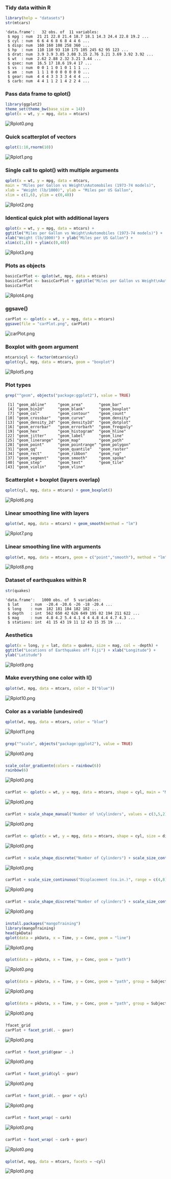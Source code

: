 ### Tidy data within R
```r
library(help = "datasets")
str(mtcars)
```
```
'data.frame':	32 obs. of  11 variables:
 $ mpg : num  21 21 22.8 21.4 18.7 18.1 14.3 24.4 22.8 19.2 ...
 $ cyl : num  6 6 4 6 8 6 8 4 4 6 ...
 $ disp: num  160 160 108 258 360 ...
 $ hp  : num  110 110 93 110 175 105 245 62 95 123 ...
 $ drat: num  3.9 3.9 3.85 3.08 3.15 2.76 3.21 3.69 3.92 3.92 ...
 $ wt  : num  2.62 2.88 2.32 3.21 3.44 ...
 $ qsec: num  16.5 17 18.6 19.4 17 ...
 $ vs  : num  0 0 1 1 0 1 0 1 1 1 ...
 $ am  : num  1 1 1 0 0 0 0 0 0 0 ...
 $ gear: num  4 4 4 3 3 3 3 4 4 4 ...
 $ carb: num  4 4 1 1 2 1 4 2 2 4 ...
```
### Pass data frame to qplot()
```r
library(ggplot2)
theme_set(theme_bw(base_size = 14))
qplot(x = wt, y = mpg, data = mtcars)
```
![Rplot0.png](https://github.com/emiliehwolf/ggplot2_examples/blob/master/Rplot0.png)

### Quick scatterplot of vectors
```r
qplot(1:10,rnorm(10))
```
![Rplot1.png](https://github.com/emiliehwolf/ggplot2_examples/blob/master/Rplot1.png)

### Single call to qplot() with multiple arguments
```r
qplot(x = wt, y = mpg, data = mtcars, 
main = "Miles per Gallon vs Weight\nAutomobiles (1973-74 models)", 
xlab = "Weight (lb/1000)", ylab = "Miles per US Gallon", 
xlim = c(1,6), ylim = c(0,40))
```
![Rplot2.png](https://github.com/emiliehwolf/ggplot2_examples/blob/master/Rplot2.png)

### Identical quick plot with additional layers
```r
qplot(x = wt, y = mpg, data = mtcars) + 
ggtitle("Miles per Gallon vs Weight\nAutomobiles (1973-74 models)") + 
xlab("Weight (lb/1000)") + ylab("Miles per US Gallon") + 
xlim(c(1,6)) + ylim(c(0,40))
```
![Rplot3.png](https://github.com/emiliehwolf/ggplot2_examples/blob/master/Rplot3.png)

### Plots as objects
```r
basicCarPlot <- qplot(wt, mpg, data = mtcars)
basicCarPlot <- basicCarPlot + ggtitle("Miles per Gallon vs Weight\nAutomobiles (1973-74)")
basicCarPlot
```
![Rplot4.png](https://github.com/emiliehwolf/ggplot2_examples/blob/master/Rplot4.png)

### ggsave()
```r
carPlot <- qplot(x = wt, y = mpg, data = mtcars)
ggsave(file = "carPlot.png", carPlot)
```
![carPlot.png](https://github.com/emiliehwolf/ggplot2_examples/blob/master/carPlot.png)

### Boxplot with geom argument
```r
mtcars$cyl <- factor(mtcars$cyl)
qplot(cyl, mpg, data = mtcars, geom = "boxplot")
```
![Rplot5.png](https://github.com/emiliehwolf/ggplot2_examples/blob/master/Rplot5.png)

### Plot types
```r
grep("^geom", objects("package:ggplot2"), value = TRUE)
```
```
 [1] "geom_abline"     "geom_area"       "geom_bar"       
 [4] "geom_bin2d"      "geom_blank"      "geom_boxplot"   
 [7] "geom_col"        "geom_contour"    "geom_count"     
[10] "geom_crossbar"   "geom_curve"      "geom_density"   
[13] "geom_density_2d" "geom_density2d"  "geom_dotplot"   
[16] "geom_errorbar"   "geom_errorbarh"  "geom_freqpoly"  
[19] "geom_hex"        "geom_histogram"  "geom_hline"     
[22] "geom_jitter"     "geom_label"      "geom_line"      
[25] "geom_linerange"  "geom_map"        "geom_path"      
[28] "geom_point"      "geom_pointrange" "geom_polygon"   
[31] "geom_qq"         "geom_quantile"   "geom_raster"    
[34] "geom_rect"       "geom_ribbon"     "geom_rug"       
[37] "geom_segment"    "geom_smooth"     "geom_spoke"     
[40] "geom_step"       "geom_text"       "geom_tile"      
[43] "geom_violin"     "geom_vline"
```

### Scatterplot + boxplot (layers overlap)
```r
qplot(cyl, mpg, data = mtcars) + geom_boxplot()
```
![Rplot6.png](https://github.com/emiliehwolf/ggplot2_examples/blob/master/Rplot6.png)

### Linear smoothing line with layers
```r
qplot(wt, mpg, data = mtcars) + geom_smooth(method = "lm")
```
![Rplot7.png](https://github.com/emiliehwolf/ggplot2_examples/blob/master/Rplot7.png)

### Linear smoothing line with arguments
```r
qplot(wt, mpg, data = mtcars, geom = c("point","smooth"), method = "lm")
```
![Rplot8.png](https://github.com/emiliehwolf/ggplot2_examples/blob/master/Rplot8.png)

### Dataset of earthquakes within R
```r
str(quakes)
```
```
'data.frame':	1000 obs. of  5 variables:
 $ lat     : num  -20.4 -20.6 -26 -18 -20.4 ...
 $ long    : num  182 181 184 182 182 ...
 $ depth   : int  562 650 42 626 649 195 82 194 211 622 ...
 $ mag     : num  4.8 4.2 5.4 4.1 4 4 4.8 4.4 4.7 4.3 ...
 $ stations: int  41 15 43 19 11 12 43 15 35 19 ...
```

### Aesthetics
```r
qplot(x = long, y = lat, data = quakes, size = mag, col = -depth) + 
ggtitle("Locations of Earthquakes off Fiji") + xlab("Longitude") + 
ylab("Latitude")
```
![Rplot9.png](https://github.com/emiliehwolf/ggplot2_examples/blob/master/Rplot9.png)

### Make everything one color with I()
```r
qplot(wt, mpg, data = mtcars, color = I("blue"))
```
![Rplot10.png](https://github.com/emiliehwolf/ggplot2_examples/blob/master/Rplot10.png)

### Color as a variable (undesired)
```r
qplot(wt, mpg, data = mtcars, color = "blue")
```
![Rplot11.png](https://github.com/emiliehwolf/ggplot2_examples/blob/master/Rplot11.png)

###
```r
grep("^scale", objects("package:ggplot2"), value = TRUE)
```
![Rplot0.png](https://github.com/emiliehwolf/ggplot2_examples/blob/master/Rplot0.png)

###
```r
scale_color_gradientn(colors = rainbow(6))
rainbow(6)
```
![Rplot0.png](https://github.com/emiliehwolf/ggplot2_examples/blob/master/Rplot0.png)

###
```r
carPlot <- qplot(x = wt, y = mpg, data = mtcars, shape = cyl, main = "Miles per Gallon vs Weight\nAutomobiles (1973-74 models)", xlab = "Weight (lb/1000)", ylab = "Miles per US Gallon", xlim = c(1,6), ylim = c(0,40))
```
![Rplot0.png](https://github.com/emiliehwolf/ggplot2_examples/blob/master/Rplot0.png)

###
```r
carPlot + scale_shape_manual("Number of \nCylinders", values = c(3,5,2))
```
![Rplot0.png](https://github.com/emiliehwolf/ggplot2_examples/blob/master/Rplot0.png)

###
```r
carPlot <- qplot(x = wt, y = mpg, data = mtcars, shape = cyl, size = disp, main = "Miles per Gallon vs Weight\nAutomobiles (1973-74 models)", xlab = "Weight (lb/1000)", ylab = "Miles per US Gallon", xlim = c(1,6), ylim = c(0,40))
```
![Rplot0.png](https://github.com/emiliehwolf/ggplot2_examples/blob/master/Rplot0.png)

###
```r
carPlot + scale_shape_discrete("Number of Cylinders") + scale_size_continuous("Displacement (cu.in.)")
```
![Rplot0.png](https://github.com/emiliehwolf/ggplot2_examples/blob/master/Rplot0.png)

###
```r
carPlot + scale_size_continuous("Displacement (cu.in.)", range = c(4,8))
```
![Rplot0.png](https://github.com/emiliehwolf/ggplot2_examples/blob/master/Rplot0.png)

###
```r
carPlot + scale_shape_discrete("Number of cylinders") + scale_size_continuous("Displacement (cu.in.)", range = c(4,8), breaks = seq(100, 500, by = 100), limits = c(0,500))
```
![Rplot0.png](https://github.com/emiliehwolf/ggplot2_examples/blob/master/Rplot0.png)

###
```r
install.packages("mangoTraining")
library(mangoTraining)
head(pkData)
qplot(data = pkData, x = Time, y = Conc, geom = "line")
```
![Rplot0.png](https://github.com/emiliehwolf/ggplot2_examples/blob/master/Rplot0.png)

###
```r
qplot(data = pkData, x = Time, y = Conc, geom = "path")
```
![Rplot0.png](https://github.com/emiliehwolf/ggplot2_examples/blob/master/Rplot0.png)

###
```r
qplot(data = pkData, x = Time, y = Conc, geom = "path", group = Subject, ylab = "Concentration")
```
![Rplot0.png](https://github.com/emiliehwolf/ggplot2_examples/blob/master/Rplot0.png)

###
```r
qplot(data = pkData, x = Time, y = Conc, geom = "path", group = Subject, ylab = "Concentration", col = Subject)
```
![Rplot0.png](https://github.com/emiliehwolf/ggplot2_examples/blob/master/Rplot0.png)

###
```r
?facet_grid
carPlot + facet_grid(. ~ gear)
```
![Rplot0.png](https://github.com/emiliehwolf/ggplot2_examples/blob/master/Rplot0.png)

###
```r
carPlot + facet_grid(gear ~ .)
```
![Rplot0.png](https://github.com/emiliehwolf/ggplot2_examples/blob/master/Rplot0.png)

###
```r
carPlot + facet_grid(cyl ~ gear)
```
![Rplot0.png](https://github.com/emiliehwolf/ggplot2_examples/blob/master/Rplot0.png)

###
```r
carPlot + facet_grid(. ~ gear + cyl)
```
![Rplot0.png](https://github.com/emiliehwolf/ggplot2_examples/blob/master/Rplot0.png)

###
```r
carPlot + facet_wrap( ~ carb)
```
![Rplot0.png](https://github.com/emiliehwolf/ggplot2_examples/blob/master/Rplot0.png)

###
```r
carPlot + facet_wrap( ~ carb + gear)
```
![Rplot0.png](https://github.com/emiliehwolf/ggplot2_examples/blob/master/Rplot0.png)

###
```r
qplot(wt, mpg, data = mtcars, facets = ~cyl)
```
![Rplot0.png](https://github.com/emiliehwolf/ggplot2_examples/blob/master/Rplot0.png)
